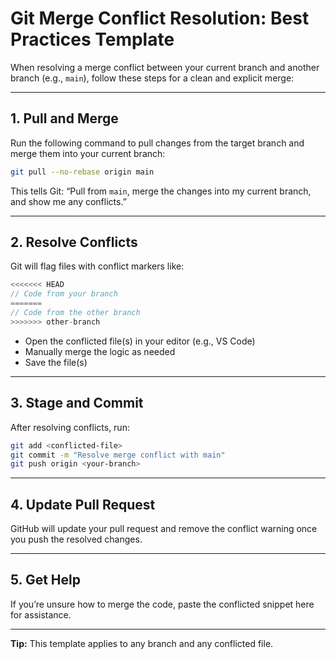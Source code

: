 # Git Merge Conflict Resolution: Best Practices Template

When resolving a merge conflict between your current branch and another branch (e.g., `main`), follow these steps for a clean and explicit merge:

---

## 1. Pull and Merge
Run the following command to pull changes from the target branch and merge them into your current branch:

```bash
git pull --no-rebase origin main
```

This tells Git: “Pull from `main`, merge the changes into my current branch, and show me any conflicts.”

---

## 2. Resolve Conflicts
Git will flag files with conflict markers like:

```js
<<<<<<< HEAD
// Code from your branch
=======
// Code from the other branch
>>>>>>> other-branch
```

- Open the conflicted file(s) in your editor (e.g., VS Code)
- Manually merge the logic as needed
- Save the file(s)

---

## 3. Stage and Commit
After resolving conflicts, run:

```bash
git add <conflicted-file>
git commit -m "Resolve merge conflict with main"
git push origin <your-branch>
```

---

## 4. Update Pull Request
GitHub will update your pull request and remove the conflict warning once you push the resolved changes.

---

## 5. Get Help
If you’re unsure how to merge the code, paste the conflicted snippet here for assistance.

---

**Tip:** This template applies to any branch and any conflicted file.
